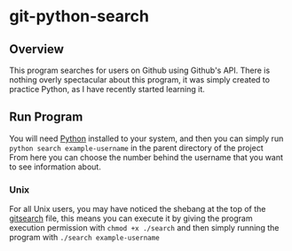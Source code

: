 # git-python-search
## Overview
This program searches for users on Github using Github's API. There is nothing overly spectacular about this program, it was simply created to practice Python, as I have recently started learning it.

## Run Program
You will need [Python](https://www.python.org/downloads/) installed to your system, and then you can simply run `python search example-username` in the parent directory of the project<br>
From here you can choose the number behind the username that you want to see information about.
### Unix
For all Unix users, you may have noticed the shebang at the top of the [gitsearch](/gitsearch) file, this means you can execute it by giving the program execution permission with `chmod +x ./search` and then simply running the program with `./search example-username`
